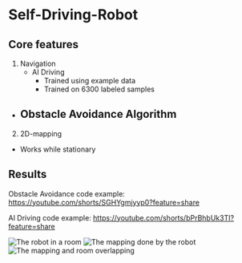 # Self-Driving-Robot
## Core features

1. Navigation
   - AI Driving
     - Trained using example data
     - Trained on 6300 labeled samples
  - Obstacle Avoidance Algorithm
    - 
    
2. 2D-mapping
  - Works while stationary

## Results
Obstacle Avoidance code example: https://youtube.com/shorts/SGHYgmjyyp0?feature=share

AI Driving code example: https://youtube.com/shorts/bPrBhbUk3TI?feature=share


![The robot in a room](https://lh3.googleusercontent.com/keep-bbsk/AFgXFlLDKBu1quS4KutIjbpPKEqSpFUsuHSEGcGNojUaWF_PXrPOQYdQl4eqrUw2CAfzKRA8ICRd2M6srVaqvIsv5aTqqumhd6P_g8RYG7BfdRC8w1zKCbxfZg=s1600)
![The mapping done by the robot](https://keep.google.com/u/0/media/v2/1PrDpxvK3JeeY2wv9h_CR5B1DtruU38Lhe2Ajy0JqTeynKbLPMKu-USaIpGqVmws/1hr2I3lWLyZjMey8DwtWH7B0nr0qEfvLpvgmKy-RFuAo8HQwS0yEXcaDB6FbcNA?accept=image%2Fgif%2Cimage%2Fjpeg%2Cimage%2Fjpg%2Cimage%2Fpng%2Caudio%2Faac&sz=996)
![The mapping and room overlapping](https://keep.google.com/u/0/media/v2/1Fv8Gc1toRHaYtbnImu13X0gQZngPQCclxPGZ5DSkRbBKjztBdLLj7ptHzJM-9A/1xdsNCcHPGWcxvcc77-8RIFCxbZ6zLiR7AgbRGIigcaH8dVq14qyYaKsrfT0Lsg?accept=image%2Fgif%2Cimage%2Fjpeg%2Cimage%2Fjpg%2Cimage%2Fpng%2Caudio%2Faac&sz=1068)


